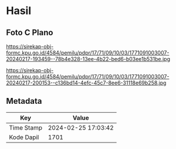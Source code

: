 # Hasil

## Foto C Plano

https://sirekap-obj-formc.kpu.go.id/4584/pemilu/pdpr/17/71/09/10/03/1771091003007-20240217-193459--78b4e328-13ee-4b22-bed6-b03ee1b531be.jpg

https://sirekap-obj-formc.kpu.go.id/4584/pemilu/pdpr/17/71/09/10/03/1771091003007-20240217-200153--c136bd14-4efc-45c7-8ee6-31118e69b258.jpg


## Metadata

| Key        | Value               |
| ---------- | ------------------- |
| Time Stamp | 2024-02-25 17:03:42 |
| Kode Dapil | 1701                |



